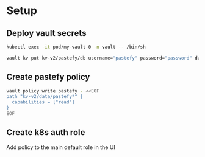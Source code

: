 # Setup

## Deploy vault secrets

```bash
kubectl exec -it pod/my-vault-0 -n vault -- /bin/sh
```

```bash
vault kv put kv-v2/pastefy/db username="pastefy" password="password" database_name="pastefy-dbs" database_host="my-postgresql-pastefy-rw.database.svc.cluster.local"
```

## Create pastefy policy

```bash
vault policy write pastefy - <<EOF
path "kv-v2/data/pastefy*" {
  capabilities = ["read"]
}
EOF
```

## Create k8s auth role

Add policy to the main default role in the UI
